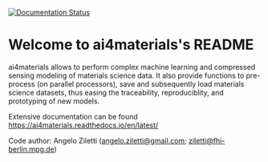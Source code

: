 [![Documentation Status](https://readthedocs.org/projects/ai4materials/badge/?version=latest)](https://ai4materials.readthedocs.io/en/latest/?badge=latest)

Welcome to ai4materials's README
========================================


ai4materials allows to perform complex machine learning and compressed sensing modeling of materials science data. It also
provide functions to pre-process (on parallel processors), save and subsequently load materials science datasets,
thus easing the traceability, reproduciblity, and prototyping of new models.

Extensive documentation can be found https://ai4materials.readthedocs.io/en/latest/

Code author: Angelo Ziletti (angelo.ziletti@gmail.com; ziletti@fhi-berlin.mpg.de)

